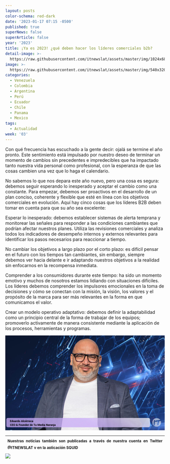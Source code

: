 ```yaml
---
layout: posts
color-schema: red-dark
date: '2023-01-17 07:15 -0500'
published: true
superNews: false
superArticle: false
year: '2023'
title: ¡Ya es 2023! ¿qué deben hacer los líderes comerciales b2b?
detail-image: >-
  https://raw.githubusercontent.com/itnewslat/assets/master/img/1024x680/Eduardo-Alcerreca-g.jpg
image: >-
  https://raw.githubusercontent.com/itnewslat/assets/master/img/540x320/Eduardo-Alcerreca-p.jpg
categories:
  - Venezuela
  - Colombia
  - Argentina
  - Perú
  - Ecuador
  - Chile
  - Panama
  - Mexico
tags:
  - Actualidad
week: '03'
---
```

Con qué frecuencia has escuchado a la gente decir: ojalá se termine el año pronto. Este sentimiento está impulsado por nuestro deseo de terminar un momento de cambios sin precedentes e impredecibles que ha impactado tanto nuestra vida personal como profesional, con la esperanza de que las cosas cambien una vez que lo haga el calendario.

No sabemos lo que nos depara este año nuevo, pero una cosa es segura: debemos seguir esperando lo inesperado y aceptar el cambio como una constante. Para empezar, debemos ser proactivos en el desarrollo de un plan conciso, coherente y flexible que esté en línea con los objetivos comerciales en evolución. Aquí hay cinco cosas que los líderes B2B deben tomar en cuenta para que su año sea excelente:

Esperar lo inesperado: debemos establecer sistemas de alerta temprana y monitorear las señales para responder a las condiciones cambiantes que podrían afectar nuestros planes. Utiliza las revisiones comerciales y analiza todos los indicadores de desempeño internos y externos relevantes para identificar los pasos necesarios para reaccionar a tiempo.

No cambiar los objetivos a largo plazo por el corto plazo: es difícil pensar en el futuro con los tiempos tan cambiantes, sin embargo, siempre debemos ver hacia delante e ir adaptando nuestros objetivos a la realidad sin enfocarnos en la recompensa inmediata.

Comprender a los consumidores durante este tiempo: ha sido un momento emotivo y muchos de nosotros estamos lidiando con situaciones difíciles. Los líderes debemos comprender los impulsores emocionales en la toma de decisiones y cómo se conectan con la misión, la visión, los valores y el propósito de la marca para ser más relevantes en la forma en que comunicamos el valor.

Crear un modelo operativo adaptativo: debemos definir la adaptabilidad como un principio central de la forma de trabajar de los equipos; promoverlo activamente de manera consistente mediante la aplicación de los procesos, herramientas y programas.

![](https://raw.githubusercontent.com/itnewslat/assets/master/img/540x320/Eduardo-Alcerreca-p.jpg)

<table style="height: 42px;" width="569">
<tbody>
<tr>
<td style="text-align: justify;"><sub><strong>Nuestras noticias también son publicadas a través de nuestra cuenta en Twitter <a href="https://twitter.com/itnewslat?lang=es">@ITNEWSLAT</a> y en la aplicación <a href="https://squidapp.co/en/">SQUID</a></strong></sub></td>
</tr>
</tbody>
</table>

<img src="https://tracker.metricool.com/c3po.jpg?hash=56f88a41e39ab42c063cc51676587a04"/>